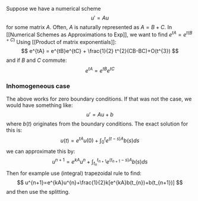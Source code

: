 Suppose we have a numerical scheme 
$$
u'=Au
$$
for some matrix $A$.
Often, $A$ is naturally represented as $A=B+C$.
In [[Numerical Schemes as Approximations to Exp]],
we want to find $e^{tA}=e^{t(B+C)}$
Using [[Product of matrix exponentials]]:
$$
e^{tA} = e^{tB}e^{tC} + \frac{1}{2} t^{2}(CB-BC)+O(t^{3})
$$
and if $B$ and $C$ commute:
$$
e^{tA}=e^{tB}e^{tC}
$$
### Inhomogeneous case
The above works for zero boundary conditions. 
If that was not the case, we would have something like:
$$
u'=Au+b
$$
where $b(t)$ originates from the boundary conditions.
The exact solution for this is:
$$
u(t)=e^{tA}u(0)+\int_{0}^te^{(t-s)A}b(s)ds
$$
we can approximate this by:
$$
u^{n+1}=e^{kA}u^{n}+\int_{t_{n}}^{t_{n+1}} e^{(t_{n+1}-s)A}b(s)ds
$$
Then for example use (integral) trapezoidal rule to find:
$$
u^{n+1}=e^{kA}u^{n}+\frac{1}{2}k[e^{kA}b(t_{n})+b(t_{n+1})]
$$
and then use the splitting.